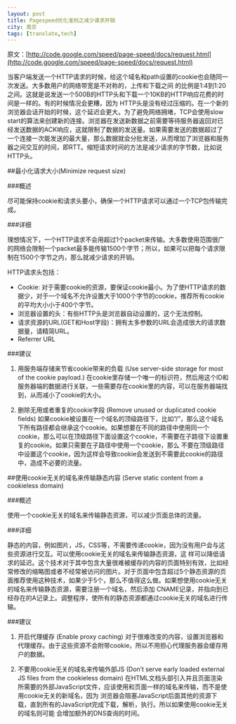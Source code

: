 ```yaml
---
layout: post
title: Pagespeed优化准则之减少请求开销
city: 南京
tags: [translate,tech]
---
```


原文：[http://code.google.com/speed/page-speed/docs/request.html](http://code.google.com/speed/page-speed/docs/request.html)

当客户端发送一个HTTP请求的时候，给这个域名和path设置的cookie也会随同一次发送。大多数用户的网络带宽是不对称的，上传和下载之间 的比例是1:4到1:20之间。这就是说发送一个500B的HTTP头和下载一个10KB的HTTP响应花费的时间是一样的。有的时候情况会更糟，因为 HTTP头是没有经过压缩的。在一个新的浏览器会话开始的时候，这个延迟会更大。为了避免网络拥堵，TCP会使用slow start的算法来创建新的连接。浏览器在发送新数据之前需要等待服务器返回对已经发送数据的ACK响应，这就限制了数据的发送量。如果需要发送的数据超过了一个连接一次能发送的最大量，那么数据就会分批发送，从而增加了浏览器和服务器之间交互的时间，即RTT。缩短请求时间的方法是减少请求的字节数，比如说HTTP头。

##最小化请求大小(Minimize request size)

###概述

尽可能保持cookie和请求头要小，确保一个HTTP请求可以通过一个TCP包传输完成。

###详细

理想情况下，一个HTTP请求不会用超过1个packet来传输。大多数使用范围很广的网络会限制一个packet最多能传输1500个字节；所以，如果可以把每个请求限制在1500个字节之内，那么就减少请求的开销。

HTTP请求头包括：

* Cookie: 对于需要cookie的资源，要保证cookie最小。为了使HTTP请求的数据少，对于一个域名不允许设置大于1000个字节的cookie，推荐所有cookie的平均大小小于400个字节。
* 浏览器设置的头：有些HTTP头是浏览器自动设置的，这个无法控制。
* 请求资源的URL(GET和Host字段)：拥有太多参数的URL会造成很大的请求数据量，请精简URL。
* Referrer URL

###建议

1. 用服务端存储来节省cookie带来的负载 (Use server-side storage for most of the cookie payload.)
   在cookie里存储一个唯一的标识符，然后用这个ID和服务器端的数据进行关联，一些需要存在cookie里的内容，可以在服务器端找到，从而减小了cookie的大小。

2. 删除无用或者重复的cookie字段 (Remove unused or duplicated cookie fields)
   如果cookie被设置在一个域名的顶级路径下，比如”/”，那么这个域名下所有路径都会继承这个cookie。如果想要在不同的路径中使用同一个 cookie，那么可以在顶级路径下面设置这个cookie，不需要在子路径下设置重复的cookie。如果只需要在子路径中使用一个cookie，那么 不要在顶级路径中设置这个cookie，因为这样会导致cookie会发送到不需要此cookie的路径中，造成不必要的流量。

##使用cookie无关的域名来传输静态内容 (Serve static content from a cookieless domain)

###概述

使用一个cookie无关的域名来传输静态资源，可以减少页面总体的流量。

###详细

静态的内容，例如图片，JS，CSS等，不需要传递cookie，因为没有用户会与这些资源进行交互。可以使用cookie无关的域名来传输静态资源，这 样可以降低请求的延迟。这个技术对于其中包含大量很难被缓存的内容的页面特别有效，比如经常修改的缩略图或者不经常被访问的图片。对于页面中包含超过5个静态资源的页面推荐使用这种技术，如果少于5个，那么不值得这么做。如果想使用cookie无关的域名来传输静态资源，需要注册一个域名，然后添加 CNAME记录，并指向到已经存在的A记录上。调整程序，使所有的静态资源都通过cookie无关的域名进行传输。

###建议

1. 开启代理缓存 (Enable proxy caching)
   对于很难改变的内容，设置浏览器和代理缓存。由于这些资源不会附带cookie，所以不用担心代理服务器会缓存用户的数据。

2. 不要用cookie无关的域名来传输外部JS (Don’t serve early loaded external JS files from the cookieless domain)
   在HTML文档头部引入并且页面渲染所需要的外部JavaScript文件，应该使用和页面一样的域名来传输，而不是使用cookie无关的新域名，因为 浏览器会阻塞JavaScript后面其他的资源下载，直到所有的JavaScript完成下载，解析，执行。所以如果使用cookie无关的域名则可能 会增加额外的DNS查询的时间。
